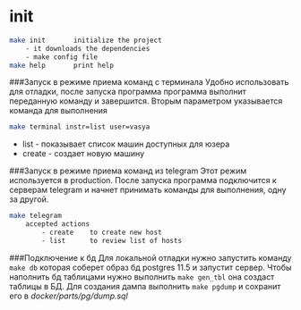 init
====
```bash
make init       initialize the project
    - it downloads the dependencies
    - make config file
make help       print help
```

###Запуск в режиме приема команд с терминала
Удобно использовать для отладки, после запуска программа программа выполнит переданную команду и завершится.
Вторым параметром указывается команда для выполнения
```bash
make terminal instr=list user=vasya
```
* list - показывает список машин доступных для юзера
* create - создает новую машину

###Запуск в режиме приема команд из telegram
Этот режим используется в production.
После запуска программа подключится к серверам telegram и начнет принимать команды для выполнения, одну за другой.
```bash
make telegram
    accepted actions
        - create    to create new host
        - list      to review list of hosts
```

###Подключение к бд
Для локальной отладки нужно запустить команду `make db` которая соберет образ бд postgres 11.5 и запустит сервер.
Чтобы наполнить бд таблицами нужно выполнить `make gen_tbl` она создаст таблицы в БД. Для создания дампа выполнить
`make pgdump` и сохранит его в _docker/parts/pg/dump.sql_